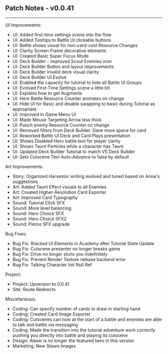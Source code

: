 ## Patch Notes - v0.0.41
----

UI Improvements:
- UI: Added first-time settings scene into the flow
- UI: Added Tooltips to Battle UI clickable buttons
- UI: Battle shows visual for non-card-cost Resource Changes
- UI: Clarity Screen Frame decorative elements
- UI: Created Basic Super Focus Mode
- UI: Deck Builder - Improved Scout Enemies icon
- UI: Deck Builder Button and layout improvements
- UI: Deck Builder invalid deck visual clarity
- UI: Deck Builder UI Evolve
- UI: Enabled the capacity for tutorial to hide all Battle UI Groups
- UI: Evolved First-Time Settings scene a little bit
- UI: Explains how to get Augments
- UI: Hero Battle Resource Counter animates on change
- UI: Hide UI for Basic and disable swapping to basic during Tutorial as appropriate
- UI: Improved In Game Menu UI
- UI: Made Mouse Targeting Arrow less thick
- UI: Punch enemy Resource Counter on change
- UI: Removed filters from Deck Builder. Gave more space for card
- UI: Reworked Battle UI Deck and Card Plays presentation
- UI: Shows Disabled Hero battle text for player clarity
- UI: Shows Taunt Particles while a character has Taunt
- UI: Updated Deck Builder Tutorial to match V5 Deck Builder
- UI: Sets Cutscene Text Auto-Advance to false by default

Art Improvements:
- Story: Organized Harvestor writing evolved and tuned based on Anna's suggestions
- Art: Added Taunt Effect visuals to all Enemies
- Art: Created Higher-Resolution Card Exporter
- Art: Improved Card Typography
- Sound: Tutorial Click SFX
- Sound: More level balancing
- Sound: Hero Choice SFX
- Sound: Hero Choice SFX2
- Sound: Pierce SFX upgrade

Bug Fixes:
- Bug Fix: Stacked UI Elements in Academy after Tutorial State Update
- Bug Fix: Cutscene presenter no longer breaks game
- Bug Fix: Drive no longer stuns you indefinitely
- Bug Fix: Prevent Render Texture release backend error
- Bug Fix: Talking Character Init Null Ref

Project:
- Project: Upversion to 0.0.41
- Site: Route Redirects

Miscellaneous:
- Coding: Can specify number of cards to draw in starting hand
- Coding: Created Card Image Exporter
- Coding: Cutscenes can now at the start of a battle and enemies are able to talk mid battle via messaging
- Coding: Made the transition into the tutorial adventure work correctly pushing you directly into battle and playing its cutscene
- Design: Alexei is no longer the featured hero in this version
- Marketing: New Steam Images
